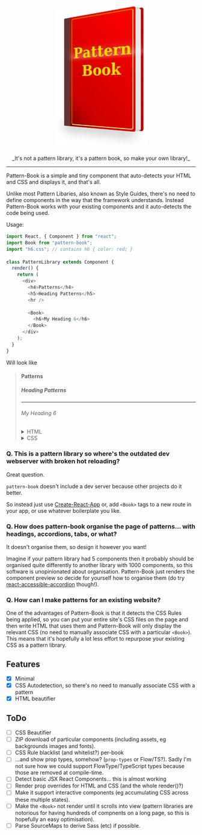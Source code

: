 <p align="center">
  <img width="245" height="378" src="/logo.png" alt="Pattern Book"><br>
</p>
<p align="center">
_It's not a pattern library, it's a pattern book, so make your own library!_
</p>

---

Pattern-Book is a simple and tiny component that auto-detects your HTML and CSS and displays it, and that's all.

Unlike most Pattern Libaries, also known as Style Guides, there's no need to define components in the way that the framework understands. Instead Pattern-Book works with your existing components and it auto-detects the code being used.

Usage:

```javascript
import React, { Component } from "react";
import Book from "pattern-book";
import "h6.css"; // contains h6 { color: red; }

class PatternLibrary extends Component {
  render() {
    return (
      <div>
        <h4>Patterns</h4>
        <h5>Heading Patterns</h5>
        <hr />

        <Book>
          <h6>My Heading 6</h6>
        </Book>
      </div>
    );
  }
}
```

Will look like

<blockquote>
    <h4>Patterns</h4>
    <h5>Heading Patterns</h5>
    <hr>
    <div>
      <h6>My Heading 6</h6>
      <details><summary>HTML</summary>&lt;h6&gt;My Heading 6&lt;/h6&gt;</details>
      <details><summary>CSS</summary>h6 { color: red; }</details>
    </div>    
</blockquote>

### Q. This is a pattern library so where's the outdated dev webserver with broken hot reloading?

Great question.

`pattern-book` doesn't include a dev server because other projects do it better.

So instead just use [Create-React-App](https://github.com/facebookincubator/create-react-app) or, add `<Book>` tags to a new route in your app, or use whatever boilerplate you like.

### Q. How does pattern-book organise the page of patterns... with headings, accordions, tabs, or what?

It doesn't organise them, so design it however you want!

Imagine if your pattern library had 5 components then it probably should be organised quite differently to another library with 1000 components, so this software is unopinionated about organisation. Pattern-Book just renders the component preview so decide for yourself how to organise them (do try [react-accessible-accordion](https://github.com/springload/react-accessible-accordion/) though!).

### Q. How can I make patterns for an existing website?

One of the advantages of Pattern-Book is that it detects the CSS Rules being applied, so you can put your entire site's CSS files on the page and then write HTML that uses them and Pattern-Book will only display the relevant CSS (no need to manually associate CSS with a particular `<Book>`). This means that it's hopefully a lot less effort to repurpose your existing CSS as a pattern library.

## Features

* [x] Minimal
* [x] CSS Autodetection, so there's no need to manually associate CSS with a pattern
* [x] HTML beautifier

## ToDo

* [ ] CSS Beautifier
* [ ] ZIP download of particular components (including assets, eg backgrounds images and fonts).
* [ ] CSS Rule blacklist (and whitelist?) per-book
* [ ] ...and show prop types, somehow? (`prop-types` or Flow/TS?). Sadly I'm not sure how we could support FlowType/TypeScript types because those are removed at compile-time.
* [ ] Detect basic JSX React Components... this is almost working
* [ ] Render prop overrides for HTML and CSS (and the whole render()?)
* [ ] Make it support interactive components (eg accumulating CSS across these multiple states).
* [ ] Make the `<Book>` not render until it scrolls into view (pattern libraries are notorious for having hundreds of compnents on a long page, so this is hopefully an easy optimisation).
* [ ] Parse SourceMaps to derive Sass (etc) if possible.
